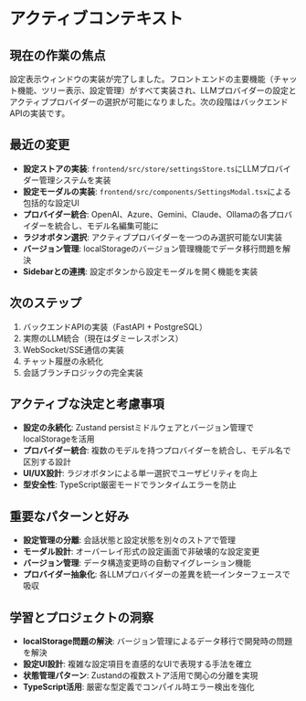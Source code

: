 # アクティブコンテキスト

## 現在の作業の焦点

設定表示ウィンドウの実装が完了しました。フロントエンドの主要機能（チャット機能、ツリー表示、設定管理）がすべて実装され、LLMプロバイダーの設定とアクティブプロバイダーの選択が可能になりました。次の段階はバックエンドAPIの実装です。

## 最近の変更

*   **設定ストアの実装**: `frontend/src/store/settingsStore.ts`にLLMプロバイダー管理システムを実装
*   **設定モーダルの実装**: `frontend/src/components/SettingsModal.tsx`による包括的な設定UI
*   **プロバイダー統合**: OpenAI、Azure、Gemini、Claude、Ollamaの各プロバイダーを統合し、モデル名編集可能に
*   **ラジオボタン選択**: アクティブプロバイダーを一つのみ選択可能なUI実装
*   **バージョン管理**: localStorageのバージョン管理機能でデータ移行問題を解決
*   **Sidebarとの連携**: 設定ボタンから設定モーダルを開く機能を実装

## 次のステップ

1.  バックエンドAPIの実装（FastAPI + PostgreSQL）
2.  実際のLLM統合（現在はダミーレスポンス）
3.  WebSocket/SSE通信の実装
4.  チャット履歴の永続化
5.  会話ブランチロジックの完全実装

## アクティブな決定と考慮事項

*   **設定の永続化**: Zustand persistミドルウェアとバージョン管理でlocalStorageを活用
*   **プロバイダー統合**: 複数のモデルを持つプロバイダーを統合し、モデル名で区別する設計
*   **UI/UX設計**: ラジオボタンによる単一選択でユーザビリティを向上
*   **型安全性**: TypeScript厳密モードでランタイムエラーを防止

## 重要なパターンと好み

*   **設定管理の分離**: 会話状態と設定状態を別々のストアで管理
*   **モーダル設計**: オーバーレイ形式の設定画面で非破壊的な設定変更
*   **バージョン管理**: データ構造変更時の自動マイグレーション機能
*   **プロバイダー抽象化**: 各LLMプロバイダーの差異を統一インターフェースで吸収

## 学習とプロジェクトの洞察

*   **localStorage問題の解決**: バージョン管理によるデータ移行で開発時の問題を解決
*   **設定UI設計**: 複雑な設定項目を直感的なUIで表現する手法を確立
*   **状態管理パターン**: Zustandの複数ストア活用で関心の分離を実現
*   **TypeScript活用**: 厳密な型定義でコンパイル時エラー検出を強化
